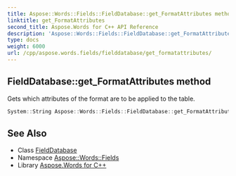 ```yaml
---
title: Aspose::Words::Fields::FieldDatabase::get_FormatAttributes method
linktitle: get_FormatAttributes
second_title: Aspose.Words for C++ API Reference
description: 'Aspose::Words::Fields::FieldDatabase::get_FormatAttributes method. Gets which attributes of the format are to be applied to the table in C++.'
type: docs
weight: 6000
url: /cpp/aspose.words.fields/fielddatabase/get_formatattributes/
---
```

## FieldDatabase::get_FormatAttributes method


Gets which attributes of the format are to be applied to the table.

```cpp
System::String Aspose::Words::Fields::FieldDatabase::get_FormatAttributes()
```

## See Also

* Class [FieldDatabase](../)
* Namespace [Aspose::Words::Fields](../../)
* Library [Aspose.Words for C++](../../../)

